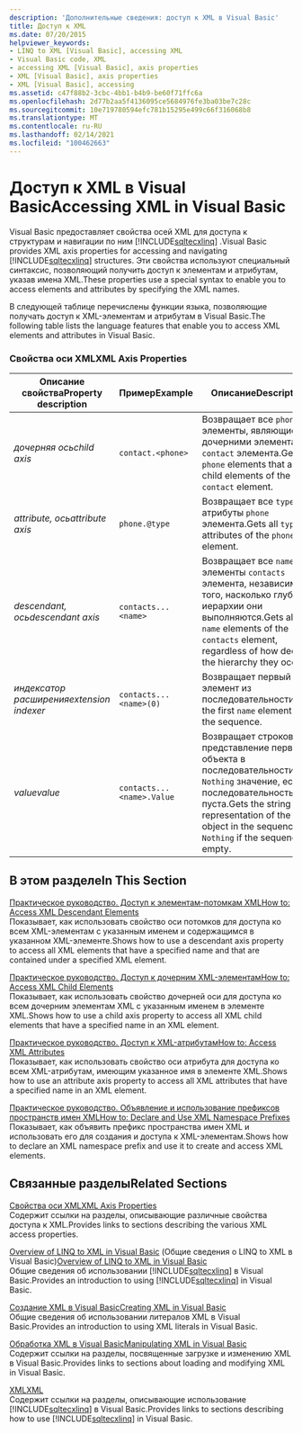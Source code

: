 ```yaml
---
description: 'Дополнительные сведения: доступ к XML в Visual Basic'
title: Доступ к XML
ms.date: 07/20/2015
helpviewer_keywords:
- LINQ to XML [Visual Basic], accessing XML
- Visual Basic code, XML
- accessing XML [Visual Basic], axis properties
- XML [Visual Basic], axis properties
- XML [Visual Basic], accessing
ms.assetid: c47f88b2-3cbc-4bb1-b4b9-be60f71ffc6a
ms.openlocfilehash: 2d77b2aa5f4136095ce5684976fe3ba03be7c28c
ms.sourcegitcommit: 10e719780594efc781b15295e499c66f316068b8
ms.translationtype: MT
ms.contentlocale: ru-RU
ms.lasthandoff: 02/14/2021
ms.locfileid: "100462663"
---
```

# <a name="accessing-xml-in-visual-basic"></a><span data-ttu-id="c527d-103">Доступ к XML в Visual Basic</span><span class="sxs-lookup"><span data-stu-id="c527d-103">Accessing XML in Visual Basic</span></span>

<span data-ttu-id="c527d-104">Visual Basic предоставляет свойства осей XML для доступа к структурам и навигации по ним [!INCLUDE[sqltecxlinq](~/includes/sqltecxlinq-md.md)] .</span><span class="sxs-lookup"><span data-stu-id="c527d-104">Visual Basic provides XML axis properties for accessing and navigating [!INCLUDE[sqltecxlinq](~/includes/sqltecxlinq-md.md)] structures.</span></span> <span data-ttu-id="c527d-105">Эти свойства используют специальный синтаксис, позволяющий получить доступ к элементам и атрибутам, указав имена XML.</span><span class="sxs-lookup"><span data-stu-id="c527d-105">These properties use a special syntax to enable you to access elements and attributes by specifying the XML names.</span></span>  
  
 <span data-ttu-id="c527d-106">В следующей таблице перечислены функции языка, позволяющие получать доступ к XML-элементам и атрибутам в Visual Basic.</span><span class="sxs-lookup"><span data-stu-id="c527d-106">The following table lists the language features that enable you to access XML elements and attributes in Visual Basic.</span></span>  
  
### <a name="xml-axis-properties"></a><span data-ttu-id="c527d-107">Свойства оси XML</span><span class="sxs-lookup"><span data-stu-id="c527d-107">XML Axis Properties</span></span>  
  
|<span data-ttu-id="c527d-108">Описание свойства</span><span class="sxs-lookup"><span data-stu-id="c527d-108">Property description</span></span>|<span data-ttu-id="c527d-109">Пример</span><span class="sxs-lookup"><span data-stu-id="c527d-109">Example</span></span>|<span data-ttu-id="c527d-110">Описание</span><span class="sxs-lookup"><span data-stu-id="c527d-110">Description</span></span>|  
|--------------------------|-------------|-----------------|  
|<span data-ttu-id="c527d-111">*дочерняя ось*</span><span class="sxs-lookup"><span data-stu-id="c527d-111">*child axis*</span></span>|`contact.<phone>`|<span data-ttu-id="c527d-112">Возвращает все `phone` элементы, являющиеся дочерними элементами `contact` элемента.</span><span class="sxs-lookup"><span data-stu-id="c527d-112">Gets all `phone` elements that are child elements of the `contact` element.</span></span>|  
|<span data-ttu-id="c527d-113">*attribute, ось*</span><span class="sxs-lookup"><span data-stu-id="c527d-113">*attribute axis*</span></span>|`phone.@type`|<span data-ttu-id="c527d-114">Возвращает все `type` атрибуты `phone` элемента.</span><span class="sxs-lookup"><span data-stu-id="c527d-114">Gets all `type` attributes of the `phone` element.</span></span>|  
|<span data-ttu-id="c527d-115">*descendant, ось*</span><span class="sxs-lookup"><span data-stu-id="c527d-115">*descendant axis*</span></span>|`contacts...<name>`|<span data-ttu-id="c527d-116">Возвращает все `name` элементы `contacts` элемента, независимо от того, насколько глубоко в иерархии они выполняются.</span><span class="sxs-lookup"><span data-stu-id="c527d-116">Gets all `name` elements of the `contacts` element, regardless of how deep in the hierarchy they occur.</span></span>|  
|<span data-ttu-id="c527d-117">*индексатор расширения*</span><span class="sxs-lookup"><span data-stu-id="c527d-117">*extension indexer*</span></span>|`contacts...<name>(0)`|<span data-ttu-id="c527d-118">Возвращает первый `name` элемент из последовательности.</span><span class="sxs-lookup"><span data-stu-id="c527d-118">Gets the first `name` element from the sequence.</span></span>|  
|<span data-ttu-id="c527d-119">*value*</span><span class="sxs-lookup"><span data-stu-id="c527d-119">*value*</span></span>|`contacts...<name>.Value`|<span data-ttu-id="c527d-120">Возвращает строковое представление первого объекта в последовательности или `Nothing` значение, если последовательность пуста.</span><span class="sxs-lookup"><span data-stu-id="c527d-120">Gets the string representation of the first object in the sequence, or `Nothing` if the sequence is empty.</span></span>|  
  
## <a name="in-this-section"></a><span data-ttu-id="c527d-121">В этом разделе</span><span class="sxs-lookup"><span data-stu-id="c527d-121">In This Section</span></span>  

 [<span data-ttu-id="c527d-122">Практическое руководство. Доступ к элементам-потомкам XML</span><span class="sxs-lookup"><span data-stu-id="c527d-122">How to: Access XML Descendant Elements</span></span>](how-to-access-xml-descendant-elements.md)  
 <span data-ttu-id="c527d-123">Показывает, как использовать свойство оси потомков для доступа ко всем XML-элементам с указанным именем и содержащимся в указанном XML-элементе.</span><span class="sxs-lookup"><span data-stu-id="c527d-123">Shows how to use a descendant axis property to access all XML elements that have a specified name and that are contained under a specified XML element.</span></span>  
  
 [<span data-ttu-id="c527d-124">Практическое руководство. Доступ к дочерним XML-элементам</span><span class="sxs-lookup"><span data-stu-id="c527d-124">How to: Access XML Child Elements</span></span>](how-to-access-xml-child-elements.md)  
 <span data-ttu-id="c527d-125">Показывает, как использовать свойство дочерней оси для доступа ко всем дочерним элементам XML с указанным именем в элементе XML.</span><span class="sxs-lookup"><span data-stu-id="c527d-125">Shows how to use a child axis property to access all XML child elements that have a specified name in an XML element.</span></span>  
  
 [<span data-ttu-id="c527d-126">Практическое руководство. Доступ к XML-атрибутам</span><span class="sxs-lookup"><span data-stu-id="c527d-126">How to: Access XML Attributes</span></span>](how-to-access-xml-attributes.md)  
 <span data-ttu-id="c527d-127">Показывает, как использовать свойство оси атрибута для доступа ко всем XML-атрибутам, имеющим указанное имя в элементе XML.</span><span class="sxs-lookup"><span data-stu-id="c527d-127">Shows how to use an attribute axis property to access all XML attributes that have a specified name in an XML element.</span></span>  
  
 [<span data-ttu-id="c527d-128">Практическое руководство. Объявление и использование префиксов пространств имен XML</span><span class="sxs-lookup"><span data-stu-id="c527d-128">How to: Declare and Use XML Namespace Prefixes</span></span>](how-to-declare-and-use-xml-namespace-prefixes.md)  
 <span data-ttu-id="c527d-129">Показывает, как объявить префикс пространства имен XML и использовать его для создания и доступа к XML-элементам.</span><span class="sxs-lookup"><span data-stu-id="c527d-129">Shows how to declare an XML namespace prefix and use it to create and access XML elements.</span></span>  
  
## <a name="related-sections"></a><span data-ttu-id="c527d-130">Связанные разделы</span><span class="sxs-lookup"><span data-stu-id="c527d-130">Related Sections</span></span>  

 [<span data-ttu-id="c527d-131">Свойства оси XML</span><span class="sxs-lookup"><span data-stu-id="c527d-131">XML Axis Properties</span></span>](../../../language-reference/xml-axis/index.md)  
 <span data-ttu-id="c527d-132">Содержит ссылки на разделы, описывающие различные свойства доступа к XML.</span><span class="sxs-lookup"><span data-stu-id="c527d-132">Provides links to sections describing the various XML access properties.</span></span>  
  
 <span data-ttu-id="c527d-133">[Overview of LINQ to XML in Visual Basic](overview-of-linq-to-xml.md) (Общие сведения о LINQ to XML в Visual Basic)</span><span class="sxs-lookup"><span data-stu-id="c527d-133">[Overview of LINQ to XML in Visual Basic](overview-of-linq-to-xml.md)</span></span>  
 <span data-ttu-id="c527d-134">Общие сведения об использовании [!INCLUDE[sqltecxlinq](~/includes/sqltecxlinq-md.md)] в Visual Basic.</span><span class="sxs-lookup"><span data-stu-id="c527d-134">Provides an introduction to using [!INCLUDE[sqltecxlinq](~/includes/sqltecxlinq-md.md)] in Visual Basic.</span></span>  
  
 [<span data-ttu-id="c527d-135">Создание XML в Visual Basic</span><span class="sxs-lookup"><span data-stu-id="c527d-135">Creating XML in Visual Basic</span></span>](creating-xml.md)  
 <span data-ttu-id="c527d-136">Общие сведения об использовании литералов XML в Visual Basic.</span><span class="sxs-lookup"><span data-stu-id="c527d-136">Provides an introduction to using XML literals in Visual Basic.</span></span>  
  
 [<span data-ttu-id="c527d-137">Обработка XML в Visual Basic</span><span class="sxs-lookup"><span data-stu-id="c527d-137">Manipulating XML in Visual Basic</span></span>](manipulating-xml.md)  
 <span data-ttu-id="c527d-138">Содержит ссылки на разделы, посвященные загрузке и изменению XML в Visual Basic.</span><span class="sxs-lookup"><span data-stu-id="c527d-138">Provides links to sections about loading and modifying XML in Visual Basic.</span></span>  
  
 [<span data-ttu-id="c527d-139">XML</span><span class="sxs-lookup"><span data-stu-id="c527d-139">XML</span></span>](index.md)  
 <span data-ttu-id="c527d-140">Содержит ссылки на разделы, описывающие использование [!INCLUDE[sqltecxlinq](~/includes/sqltecxlinq-md.md)] в Visual Basic.</span><span class="sxs-lookup"><span data-stu-id="c527d-140">Provides links to sections describing how to use [!INCLUDE[sqltecxlinq](~/includes/sqltecxlinq-md.md)] in Visual Basic.</span></span>
